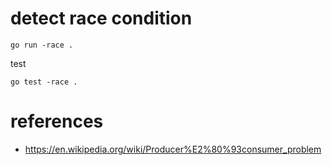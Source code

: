 # detect race condition

```shell
go run -race .
```

test

```shell
go test -race .
```

# references

- https://en.wikipedia.org/wiki/Producer%E2%80%93consumer_problem
